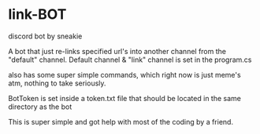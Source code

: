 # link-BOT
discord bot by sneakie

A bot that just re-links specified url's into another channel from the "default" channel.
Default channel & "link" channel is set in the program.cs

also has some super simple commands, which right now is just meme's atm, nothing to take seriously.

BotToken is set inside a token.txt file that should be located in the same directory as the bot

This is super simple and got help with most of the coding by a friend.
